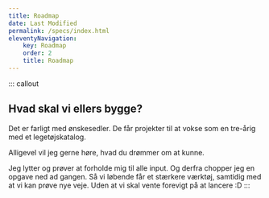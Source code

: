 ```yaml
---
title: Roadmap
date: Last Modified
permalink: /specs/index.html
eleventyNavigation:
    key: Roadmap
    order: 2
    title: Roadmap
---
```


::: callout

## Hvad skal vi ellers bygge?

Det er farligt med ønskesedler. De får projekter til at vokse som en tre-årig med et legetøjskatalog.

Alligevel vil jeg gerne høre, hvad du drømmer om at kunne.

Jeg lytter og prøver at forholde mig til alle input. Og derfra chopper jeg en opgave ned ad gangen. Så vi løbende får et stærkere værktøj, samtidig med at vi kan prøve nye veje. Uden at vi skal vente forevigt på at lancere :D
:::
